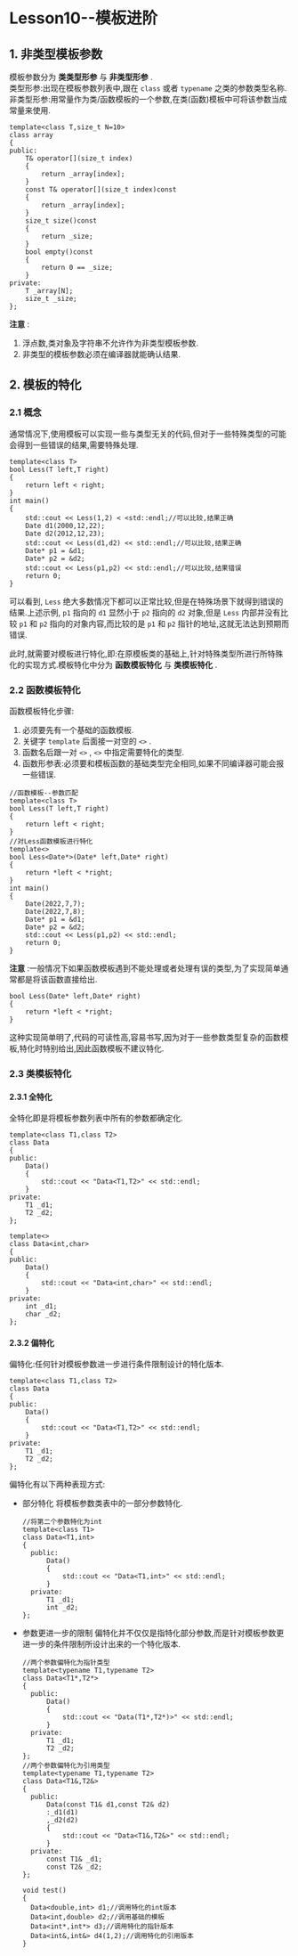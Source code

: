 # Lesson10--模板进阶

## 1. 非类型模板参数

模板参数分为 **类类型形参** 与 **非类型形参** .  
类型形参:出现在模板参数列表中,跟在 `class` 或者 `typename` 之类的参数类型名称.  
非类型形参:用常量作为类/函数模板的一个参数,在类(函数)模板中可将该参数当成常量来使用.

```C++{.line-nimbers}
template<class T,size_t N=10>
class array
{
public:
    T& operator[](size_t index)
    {
        return _array[index];
    }
    const T& operator[](size_t index)const
    {
        return _array[index];
    }
    size_t size()const
    {
        return _size;
    }
    bool empty()const
    {
        return 0 == _size;
    }
private:
    T _array[N];
    size_t _size;
};
```

**注意** :
1. 浮点数,类对象及字符串不允许作为非类型模板参数.
2. 非类型的模板参数必须在编译器就能确认结果.

## 2. 模板的特化

### 2.1 概念

通常情况下,使用模板可以实现一些与类型无关的代码,但对于一些特殊类型的可能会得到一些错误的结果,需要特殊处理.

```C++{.line-numbers}
template<class T>
bool Less(T left,T right)
{
    return left < right;
}
int main()
{
    std::cout << Less(1,2) < <std::endl;//可以比较,结果正确
    Date d1(2000,12,22);
    Date d2(2012,12,23);
    std::cout << Less(d1,d2) << std::endl;//可以比较,结果正确
    Date* p1 = &d1;
    Date* p2 = &d2;
    std::cout << Less(p1,p2) << std::endl;//可以比较,结果错误
    return 0;
}
```

可以看到, `Less` 绝大多数情况下都可以正常比较,但是在特殊场景下就得到错误的结果.上述示例, `p1` 指向的 `d1` 显然小于 `p2` 指向的 `d2` 对象,但是 `Less` 内部并没有比较 `p1` 和 `p2` 指向的对象内容,而比较的是 `p1` 和 `p2` 指针的地址,这就无法达到预期而错误.

此时,就需要对模板进行特化,即:在原模板类的基础上,针对特殊类型所进行所特殊化的实现方式.模板特化中分为 **函数模板特化** 与 **类模板特化** .

### 2.2 函数模板特化

函数模板特化步骤:
1. 必须要先有一个基础的函数模板.
2. 关键字 `template` 后面接一对空的 `<>` .
3. 函数名后跟一对 `<>` , `<>` 中指定需要特化的类型.
4. 函数形参表:必须要和模板函数的基础类型完全相同,如果不同编译器可能会报一些错误.

```C++{.line-numbers}
//函数模板--参数匹配
template<class T>
bool Less(T left,T right)
{
    return left < right;
}
//对Less函数模板进行特化
template<>
bool Less<Date*>(Date* left,Date* right)
{
    return *left < *right;
}
int main()
{
    Date(2022,7,7);
    Date(2022,7,8);
    Date* p1 = &d1;
    Date* p2 = &d2;
    std::cout << Less(p1,p2) << std::endl;
    return 0;
}
```

**注意** :一般情况下如果函数模板遇到不能处理或者处理有误的类型,为了实现简单通常都是将该函数直接给出.

```C++{.line-numbers}
bool Less(Date* left,Date* right)
{
    return *left < *right;
}
```

这种实现简单明了,代码的可读性高,容易书写,因为对于一些参数类型复杂的函数模板,特化时特别给出,因此函数模板不建议特化.

### 2.3 类模板特化

#### 2.3.1 全特化

全特化即是将模板参数列表中所有的参数都确定化.

```C++{.line-numbers}
template<class T1,class T2>
class Data
{
public:
    Data()
    {
        std::cout << "Data<T1,T2>" << std::endl;
    }
private:
    T1 _d1;
    T2 _d2;
};

template<>
class Data<int,char>
{
public:
    Data()
    {
        std::cout << "Data<int,char>" << std::endl;
    }
private:
    int _d1;
    char _d2;
};
```

#### 2.3.2 偏特化

偏特化:任何针对模板参数进一步进行条件限制设计的特化版本.

```C++{.line-numbers}
template<class T1,class T2>
class Data
{
public:
    Data()
    {
        std::cout << "Data<T1,T2>" << std::endl;
    }
private:
    T1 _d1;
    T2 _d2;
};
```

偏特化有以下两种表现方式:
* 部分特化
  将模板参数类表中的一部分参数特化.
  ```C++{.line-numbers}
  //将第二个参数特化为int
  template<class T1>
  class Data<T1,int>
  {
    public:
        Data()
        {
            std::cout << "Data<T1,int>" << std::endl;
        }
    private:
        T1 _d1;
        int _d2;
  };
  ```
* 参数更进一步的限制
  偏特化并不仅仅是指特化部分参数,而是针对模板参数更进一步的条件限制所设计出来的一个特化版本.
  ```C++{.line-numbers}
  //两个参数偏特化为指针类型
  template<typename T1,typename T2>
  class Data<T1*,T2*>
  {
    public:
        Data()
        {
            std::cout << "Data(T1*,T2*)>" << std::endl;
        }
    private:
        T1 _d1;
        T2 _d2;
  };
  //两个参数偏特化为引用类型
  template<typename T1,typename T2>
  class Data<T1&,T2&>
  {
    public:
        Data(const T1& d1,const T2& d2)
        :_d1(d1)
        ,_d2(d2)
        {
            std::cout << "Data<T1&,T2&>" << std::endl;
        }
    private:
        const T1& _d1;
        const T2& _d2;
  };
  ```

  ```C++{.line-numbers}
  void test()
  {
    Data<double,int> d1;//调用特化的int版本
    Data<int,double> d2;//调用基础的模板
    Data<int*,int*> d3;//调用特化的指针版本
    Data<int&,int&> d4(1,2);//调用特化的引用版本
  }
  ```